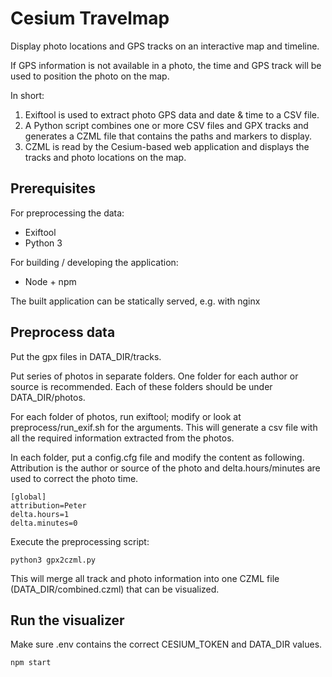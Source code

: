 # Cesium Travelmap

Display photo locations and GPS tracks on an interactive map and timeline.

If GPS information is not available in a photo, the time and GPS track will be used to position the photo on the map.

In short:
1. Exiftool is used to extract photo GPS data and date & time to a CSV file.
2. A Python script combines one or more CSV files and GPX tracks and generates a CZML file that contains the paths and markers to display.
3. CZML is read by the Cesium-based web application and displays the tracks and photo locations on the map.

## Prerequisites

For preprocessing the data:
* Exiftool
* Python 3

For building / developing the application:
 * Node + npm

The built application can be statically served, e.g. with nginx

## Preprocess data

Put the gpx files in DATA_DIR/tracks.

Put series of photos in separate folders. One folder for each author or source is recommended. Each of these folders should be under DATA_DIR/photos.

For each folder of photos, run exiftool; modify or look at preprocess/run_exif.sh for the arguments. This will generate a csv file with all the required information extracted from the photos.

In each folder, put a config.cfg file and modify the content as following. Attribution is the author or source of the photo and delta.hours/minutes are used to correct the photo time.

```
[global]
attribution=Peter
delta.hours=1
delta.minutes=0
```

Execute the preprocessing script:
```
python3 gpx2czml.py
```
This will merge all track and photo information into one CZML file (DATA_DIR/combined.czml) that can be visualized.

## Run the visualizer

Make sure .env contains the correct CESIUM_TOKEN and DATA_DIR values.

```
npm start
```
